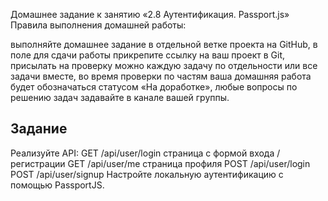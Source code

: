 Домашнее задание к занятию «2.8 Аутентификация. Passport.js»
Правила выполнения домашней работы:

выполняйте домашнее задание в отдельной ветке проекта на GitHub,
в поле для сдачи работы прикрепите ссылку на ваш проект в Git,
присылать на проверку можно каждую задачу по отдельности или все задачи вместе,
во время проверки по частям ваша домашняя работа будет обозначаться статусом «На доработке»,
любые вопросы по решению задач задавайте в канале вашей группы.

## Задание

Реализуйте API:
GET /api/user/login страница с формой входа / регистрации
GET /api/user/me страница профиля
POST /api/user/login
POST /api/user/signup
Настройте локальную аутентификацию с помощью PassportJS.
